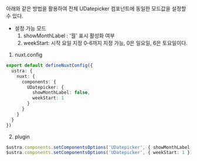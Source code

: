 
아래와 같은 방법을 활용하여 전체 UDatepicker 컴포넌트에 동일한 모드값을 설정할 수 있다. 

- 설정 가능 모드
  1. showMonthLabel : '월' 표시 활성화 여부
  2. weekStart: 시작 요일 지정 0-6까지 지정 가능, 0은 일요일, 6은 토요일이다.


1) nuxt.config
```typescript
export default defineNuxtConfig({
  ustra: {
    nuxt: {
      components: {
        UDatepicker: {
          showMonthLabel: false,
          weekStart: 1
        }
      }
    }
  }
})
```

2) plugin
```typescript
$ustra.components.setComponentsOptions('UDatepicker', { showMonthLabel: false })
$ustra.components.setComponentsOptions('UDatepicker', { weekStart: 1 })
```
